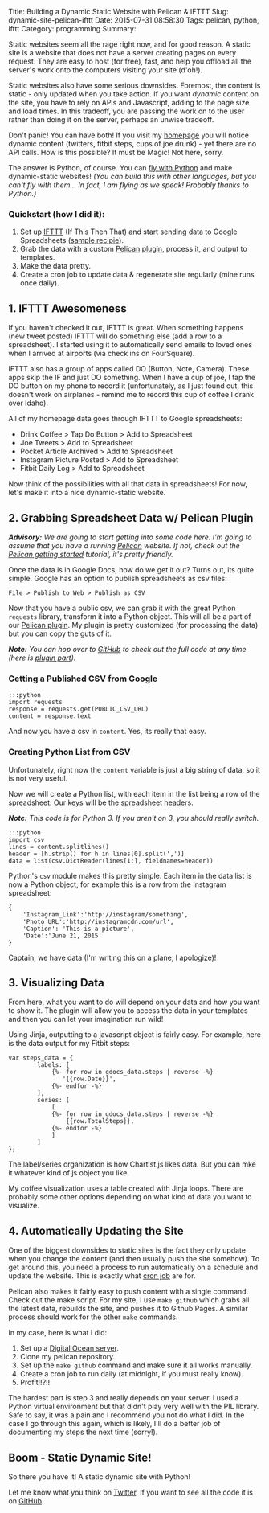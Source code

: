 Title: Building a Dynamic Static Website with Pelican & IFTTT
Slug: dynamic-site-pelican-ifttt
Date: 2015-07-31 08:58:30
Tags: pelican, python, ifttt
Category: programming
Summary: 

Static websites seem all the rage right now, and for good reason. A static site is a website that does not have a server creating pages on every request. They are easy to host (for free), fast, and help you offload all the server's work onto the computers visiting your site (d'oh!).

Static websites also have some serious downsides. Foremost, the content is static - only updated when you take action. If you want *dynamic* content on the site, you have to rely on APIs and Javascript, adding to the page size and load times. In this tradeoff, you are passing the work on to the user rather than doing it on the server, perhaps an unwise tradeoff.

Don't panic! You can have both! If you visit my [homepage](https://joeahand.com) you will notice dynamic content (twitters, fitbit steps, cups of joe drunk) - yet there are no API calls. How is this possible? It must be Magic! Not here, sorry.

The answer is Python, of course. You can [fly with Python](https://xkcd.com/353/) and make dynamic-static websites! *(You can build this with other languages, but you can't fly with them... In fact, I am flying as we speak! Probably thanks to Python.)*

### Quickstart (how I did it):

1. Set up [IFTTT](https://ifttt.com) (If This Then That) and start sending data to Google Spreadsheets ([sample recipie](https://ifttt.com/recipes/112226-save-your-tweets-in-a-google-spreadsheet)).
2. Grab the data with a custom [Pelican](http://getpelican.com) [plugin](https://github.com/joehand/joeahand/tree/master/plugins/pelican_gdocs), process it, and output to templates.
3. Make the data pretty.
4. Create a cron job to update data & regenerate site regularly (mine runs once daily).

## 1. IFTTT Awesomeness

If you haven't checked it out, IFTTT is great. When something happens (new tweet posted) IFTTT will do something else (add a row to a spreadsheet). I started using it to automatically send emails to loved ones when I arrived at airports (via check ins on FourSquare).

IFTTT also has a group of apps called DO (Button, Note, Camera). These apps skip the IF and just DO something. When I have a cup of joe, I tap the DO button on my phone to record it (unfortunately, as I just found out, this doesn't work on airplanes - remind me to record this cup of coffee I drank over Idaho).

All of my homepage data goes through IFTTT to Google spreadsheets:

* Drink Coffee > Tap Do Button > Add to Spreadsheet
* Joe Tweets > Add to Spreadsheet
* Pocket Article Archived > Add to Spreadsheet
* Instagram Picture Posted > Add to Spreadsheet
* Fitbit Daily Log > Add to Spreadsheet

Now think of the possibilities with all that data in spreadsheets! For now, let's make it into a nice dynamic-static website.

## 2. Grabbing Spreadsheet Data w/ Pelican Plugin

***Advisory:*** *We are going to start getting into some code here. I'm going to assume that you have a running [Pelican](http://getpelican.com) website. If not, check out the [Pelican getting started](http://docs.getpelican.com/en/3.6.2/quickstart.html) tutorial, it's pretty friendly.*

Once the data is in Google Docs, how do we get it out? Turns out, its quite simple. Google has an option to publish spreadsheets as csv files:

    File > Publish to Web > Publish as CSV

Now that you have a public csv, we can grab it with the great Python `requests` library, transform it into a Python object. This will all be a part of our [Pelican plugin](http://docs.getpelican.com/en/latest/plugins.html). My plugin is pretty customized (for processing the data) but you can copy the guts of it.

***Note:*** *You can hop over to [GitHub](https://github.com/joehand/joeahand) to check out the full code at any time (here is [plugin part](https://github.com/joehand/joeahand/tree/master/plugins/pelican_gdocs)).*

### Getting a Published CSV from Google

    :::python
    import requests
    response = requests.get(PUBLIC_CSV_URL)
    content = response.text

And now you have a csv in `content`. Yes, its really that easy.

### Creating Python List from CSV

Unfortunately, right now the `content` variable is just a big string of data, so it is not very useful. 

Now we will create a Python list, with each item in the list being a row of the spreadsheet. Our keys will be the spreadsheet headers.

***Note:*** *This code is for Python 3. If you aren't on 3, you should really switch.*

    :::python
    import csv
    lines = content.splitlines()
    header = [h.strip() for h in lines[0].split(',')]
    data = list(csv.DictReader(lines[1:], fieldnames=header))

Python's `csv` module makes this pretty simple. Each item in the data list is now a Python object, for example this is a row from the Instagram spreadsheet:
    
    {
        'Instagram_Link':'http://instagram/something', 
        'Photo_URL':'http://instagramcdn.com/url', 
        'Caption': 'This is a picture', 
        'Date':'June 21, 2015'
    }

Captain, we have data (I'm writing this on a plane, I apologize)!

## 3. Visualizing Data

From here, what you want to do will depend on your data and how you want to show it. The plugin will allow you to access the data in your templates and then you can let your imagination run wild!

Using Jinja, outputting to a javascript object is fairly easy. For example, here is the data output for my Fitbit steps:

    var steps_data = {
            labels: [
                {%- for row in gdocs_data.steps | reverse -%}
                   '{{row.Date}}',
                {%- endfor -%}
            ],
            series: [
                [
                {%- for row in gdocs_data.steps | reverse -%}
                    {{row.TotalSteps}},
                {%- endfor -%}
                ]
            ]
    };

The label/series organization is how Chartist.js likes data. But you can mke it whatever kind of js object you like.

My coffee visualization uses a table created with Jinja loops. There are probably some other options depending on what kind of data you want to visualize.

## 4. Automatically Updating the Site

One of the biggest downsides to static sites is the fact they only update when you change the content (and then usually push the site somehow). To get around this, you need a process to run automatically on a schedule and update the website. This is exactly what [cron job](http://crontab.org/) are for.

Pelican also makes it fairly easy to push content with a single command. Check out the make script. For my site, I use `make github` which grabs all the latest data, rebuilds the site, and pushes it to Github Pages. A similar process should work for the other `make` commands.

In my case, here is what I did:

1. Set up a [Digital Ocean server](https://www.digitalocean.com/?refcode=94657bdeab0c).
2. Clone my pelican repository.
3. Set up the `make github` command and make sure it all works manually.
4. Create a cron job to run daily (at midnight, if you must really know).
5. Profit!!?!!

The hardest part is step 3 and really depends on your server. I used a Python virtual environment but that didn't play very well with the PIL library. Safe to say, it was a pain and I recommend you not do what I did. In the case I go through this again, which is likely, I'll do a better job of documenting my steps the next time (sorry!).

## Boom - Static Dynamic Site!

So there you have it! A static dynamic site with Python! 

Let me know what you think on [Twitter](https://twitter.com/joeahand). If you want to see all the code it is on [GitHub](https://github.com/joehand/joeahand).


